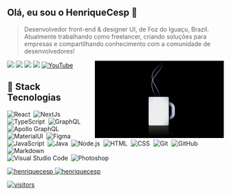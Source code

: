 ## Olá, eu sou o HenriqueCesp 👾

> Desenvolvedor front-end & designer UI, de Foz do Iguaçu, Brazil. Atualmente trabalhando como freelancer, criando soluções para empresas e compartilhando conhecimento com a comunidade de desenvolvedores!

<img alt="Night Coding" src="https://raw.githubusercontent.com/henriquecesp/henriquecesp/main/assets/coffee.gif" align="right"/>

<p>
 <a href="https://linkedin.com/in/henriquecesp"><img src="https://img.shields.io/badge/-HenriqueCesp-0077B5?style=flat&logo=Linkedin&logoColor=white"/></a>
 <a href="mailto:henriquecesps4@gmail.com"><img src="https://img.shields.io/badge/-henriquecesps4@gmail.com-D14836?style=flat&logo=Gmail&logoColor=white"/></a>
 <a href="https://instagram.com/cesphenrique"><img src="https://img.shields.io/badge/-@cesphenrique-E4405F?style=flat&logo=Instagram&logoColor=white"/></a>
 <a href="https://dev.to/henriquecesp"><img src="https://img.shields.io/badge/-henriquecesp-0D1117?style=flat&logo=dev.to&logoColor=white"/></a>
 <a href="https://www.youtube.com/channel/UCokKk0O5EhS9hRcTNm__bYg"><img src='https://img.shields.io/badge/-@CespDev-FF0000?style=flat&logo=Youtube&logoColor=white'  alt='YouTube'/></a>
</p>

 ## 🚀 Stack Tecnologias

![React](https://img.shields.io/badge/-React-0D1117?style=flat&logo=react)&nbsp;
![NextJs](https://img.shields.io/badge/-Next.js-0D1117?style=flat&logo=next.js)&nbsp;
![TypeScript](https://img.shields.io/badge/-TypeScript-0D1117?style=flat&logo=TypeScript)&nbsp;
![GraphQL](https://img.shields.io/badge/-GraphQL-0D1117?style=flat&logo=graphql)&nbsp;
![Apollo GraphQL](https://img.shields.io/badge/-Apollo%20GraphQL-0D1117?style=flat&logo=graphql)&nbsp;
![MaterialUI](https://img.shields.io/badge/-Material%20UI-0D1117?style=flat&logo=material-ui)&nbsp;
![Figma](https://img.shields.io/badge/-Figma-0D1117?style=flat&logo=figma)&nbsp;
![JavaScript](https://img.shields.io/badge/-JavaScript-0D1117?style=flat&logo=javascript)&nbsp;
![Java](https://img.shields.io/badge/-Java-0D1117?style=flat&logo=Java&logoColor=FFA518)&nbsp;
![Node.js](https://img.shields.io/badge/-Node.js-0D1117?style=flat&logo=node.js)&nbsp;
![HTML](https://img.shields.io/badge/-HTML-0D1117?style=flat&logo=HTML5)&nbsp;
![CSS](https://img.shields.io/badge/-CSS-0D1117?style=flat&logo=CSS3&logoColor=1572B6)&nbsp;
![Git](https://img.shields.io/badge/-Git-0D1117?style=flat&logo=git)&nbsp;
![GitHub](https://img.shields.io/badge/-GitHub-0D1117?style=flat&logo=github)&nbsp;
![Markdown](https://img.shields.io/badge/-Markdown-0D1117?style=flat&logo=markdown)\
![Visual Studio Code](https://img.shields.io/badge/-Visual%20Studio%20Code-0D1117?style=flat&logo=visual-studio-code&logoColor=007ACC)&nbsp;
![Photoshop](https://img.shields.io/badge/-Photoshop-0D1117?style=flat&logo=adobe-photoshop)&nbsp;
 </p>

<p>
  <a href="https://github.com/henriquecesp">
    <img height="180em" src="https://github-readme-stats.vercel.app/api?username=henriquecesp&show_icons=true&theme=dracula&locale=en&include_all_commits=true&count_private=true" alt="henriquecesp" />
  </a>
  <a href="https://github.com/henriquecesp">
     <img height="180em" src="https://github-readme-streak-stats.herokuapp.com/?user=henriquecesp&theme=dracula" alt="henriquecesp" />
  </a>
</p>

[![visitors](https://visitor-badge.laobi.icu/badge?page_id=henriquecesp.visitor-badge)](https://github.com/henriquecesp)
